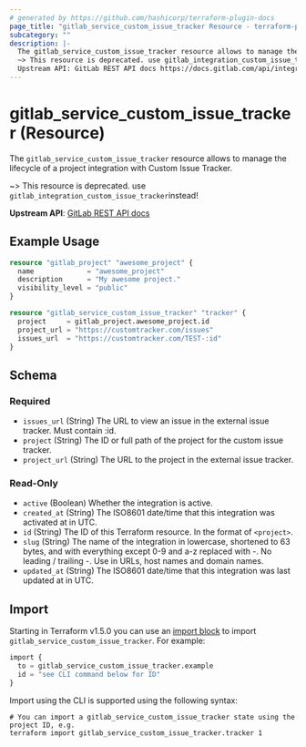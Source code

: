 ```yaml
---
# generated by https://github.com/hashicorp/terraform-plugin-docs
page_title: "gitlab_service_custom_issue_tracker Resource - terraform-provider-gitlab"
subcategory: ""
description: |-
  The gitlab_service_custom_issue_tracker resource allows to manage the lifecycle of a project integration with Custom Issue Tracker.
  ~> This resource is deprecated. use gitlab_integration_custom_issue_trackerinstead!
  Upstream API: GitLab REST API docs https://docs.gitlab.com/api/integrations/#custom-issue-tracker
---
```


# gitlab_service_custom_issue_tracker (Resource)

The `gitlab_service_custom_issue_tracker` resource allows to manage the lifecycle of a project integration with Custom Issue Tracker.

~> This resource is deprecated. use `gitlab_integration_custom_issue_tracker`instead!

**Upstream API**: [GitLab REST API docs](https://docs.gitlab.com/api/integrations/#custom-issue-tracker)

## Example Usage

```terraform
resource "gitlab_project" "awesome_project" {
  name             = "awesome_project"
  description      = "My awesome project."
  visibility_level = "public"
}

resource "gitlab_service_custom_issue_tracker" "tracker" {
  project     = gitlab_project.awesome_project.id
  project_url = "https://customtracker.com/issues"
  issues_url  = "https://customtracker.com/TEST-:id"
}
```

<!-- schema generated by tfplugindocs -->
## Schema

### Required

- `issues_url` (String) The URL to view an issue in the external issue tracker. Must contain :id.
- `project` (String) The ID or full path of the project for the custom issue tracker.
- `project_url` (String) The URL to the project in the external issue tracker.

### Read-Only

- `active` (Boolean) Whether the integration is active.
- `created_at` (String) The ISO8601 date/time that this integration was activated at in UTC.
- `id` (String) The ID of this Terraform resource. In the format of `<project>`.
- `slug` (String) The name of the integration in lowercase, shortened to 63 bytes, and with everything except 0-9 and a-z replaced with -. No leading / trailing -. Use in URLs, host names and domain names.
- `updated_at` (String) The ISO8601 date/time that this integration was last updated at in UTC.

## Import

Starting in Terraform v1.5.0 you can use an [import block](https://developer.hashicorp.com/terraform/language/import) to import `gitlab_service_custom_issue_tracker`. For example:
```terraform
import {
  to = gitlab_service_custom_issue_tracker.example
  id = "see CLI command below for ID"
}
```

Import using the CLI is supported using the following syntax:

```shell
# You can import a gitlab_service_custom_issue_tracker state using the project ID, e.g.
terraform import gitlab_service_custom_issue_tracker.tracker 1
```
